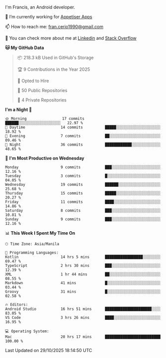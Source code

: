 
I'm Francis, an Android developer.

🔭 I’m currently working for [Appetiser Apps](http://appetiser.com.au)

📫 How to reach me: fran.cerio1990@gmail.com

👀 You can check more about me at [Linkedin](https://www.linkedin.com/in/francerio/) and [Stack Overflow](https://stackoverflow.com/users/1614267/fran-ceriu)



<!--START_SECTION:waka-->
**🐱 My GitHub Data** 

> 📦 218.3 kB Used in GitHub's Storage 
 > 
> 🏆 9 Contributions in the Year 2025
 > 
> 💼 Opted to Hire
 > 
> 📜 50 Public Repositories 
 > 
> 🔑 4 Private Repositories 
 > 
**I'm a Night 🦉** 

```text
🌞 Morning                17 commits          ██████░░░░░░░░░░░░░░░░░░░   22.97 % 
🌆 Daytime                14 commits          █████░░░░░░░░░░░░░░░░░░░░   18.92 % 
🌃 Evening                7 commits           ██░░░░░░░░░░░░░░░░░░░░░░░   09.46 % 
🌙 Night                  36 commits          ████████████░░░░░░░░░░░░░   48.65 % 
```
📅 **I'm Most Productive on Wednesday** 

```text
Monday                   9 commits           ███░░░░░░░░░░░░░░░░░░░░░░   12.16 % 
Tuesday                  3 commits           █░░░░░░░░░░░░░░░░░░░░░░░░   04.05 % 
Wednesday                19 commits          ██████░░░░░░░░░░░░░░░░░░░   25.68 % 
Thursday                 15 commits          █████░░░░░░░░░░░░░░░░░░░░   20.27 % 
Friday                   11 commits          ████░░░░░░░░░░░░░░░░░░░░░   14.86 % 
Saturday                 8 commits           ███░░░░░░░░░░░░░░░░░░░░░░   10.81 % 
Sunday                   9 commits           ███░░░░░░░░░░░░░░░░░░░░░░   12.16 % 
```


📊 **This Week I Spent My Time On** 

```text
🕑︎ Time Zone: Asia/Manila

💬 Programming Languages: 
Kotlin                   14 hrs 5 mins       █████████████████░░░░░░░░   69.47 % 
TypeScript               2 hrs 30 mins       ███░░░░░░░░░░░░░░░░░░░░░░   12.39 % 
XML                      1 hr 44 mins        ██░░░░░░░░░░░░░░░░░░░░░░░   08.55 % 
Markdown                 41 mins             █░░░░░░░░░░░░░░░░░░░░░░░░   03.44 % 
Groovy                   31 mins             █░░░░░░░░░░░░░░░░░░░░░░░░   02.58 % 

🔥 Editors: 
Android Studio           16 hrs 51 mins      █████████████████████░░░░   83.05 % 
VS Code                  3 hrs 26 mins       ████░░░░░░░░░░░░░░░░░░░░░   16.95 % 

💻 Operating System: 
Mac                      20 hrs 17 mins      █████████████████████████   100.00 % 
```


 Last Updated on 29/10/2025 18:14:50 UTC
<!--END_SECTION:waka-->
